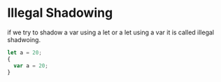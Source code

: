 # Illegal Shadowing

if we try to shadow a var using a let or a let using a var it is called illegal shadwoing.

```js
let a = 20;
{
  var a = 20;
}
```
